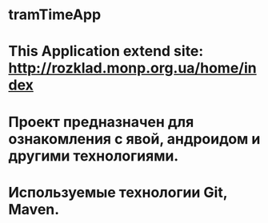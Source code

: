 # tramTimeApp 
# This Application extend site: http://rozklad.monp.org.ua/home/index
# Проект предназначен для ознакомления с явой, андроидом и другими технологиями.
# Используемые технологии Git, Maven.
